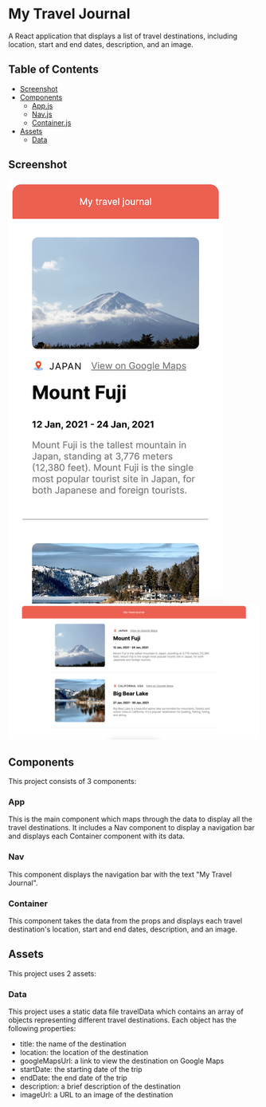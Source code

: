 # My Travel Journal

A React application that displays a list of travel destinations, including location, start and end dates, description, and an image.

## Table of Contents

- [Screenshot](#screenshot)
- [Components](#components)
  - [App.js](#app)
  - [Nav.js](#nav)
  - [Container.js](#container)
- [Assets](#assets)
  - [Data](#data)

## Screenshot
![](./public/assets/sc-mobile.png)
![](./public/assets/sc-desktop.png)


## Components

This project consists of 3 components:

### App

This is the main component which maps through the data to display all the travel destinations. It includes a Nav component to display a navigation bar and displays each Container component with its data.

### Nav

This component displays the navigation bar with the text "My Travel Journal".

### Container

This component takes the data from the props and displays each travel destination's location, start and end dates, description, and an image.

## Assets

This project uses 2 assets:

### Data

This project uses a static data file travelData which contains an array of objects representing different travel destinations. Each object has the following properties:

- title: the name of the destination
- location: the location of the destination
- googleMapsUrl: a link to view the destination on Google Maps
- startDate: the starting date of the trip
- endDate: the end date of the trip
- description: a brief description of the destination
- imageUrl: a URL to an image of the destination
